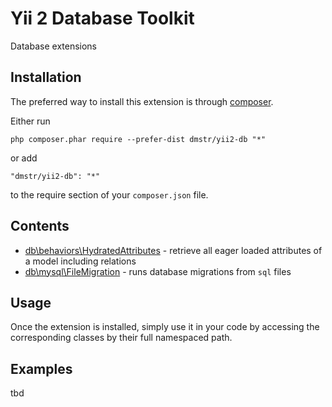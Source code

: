 Yii 2 Database Toolkit
======================
Database extensions

Installation
------------

The preferred way to install this extension is through [composer](http://getcomposer.org/download/).

Either run

```
php composer.phar require --prefer-dist dmstr/yii2-db "*"
```

or add

```
"dmstr/yii2-db": "*"
```

to the require section of your `composer.json` file.


Contents
--------
- [db\behaviors\HydratedAttributes](https://github.com/dmstr/yii2-db/blob/master/db/behaviors/HydratedAttributes.php) - retrieve all eager loaded attributes of a model including relations
- [db\mysql\FileMigration](https://github.com/dmstr/yii2-db/blob/master/db/mysql/FileMigration.php) - runs database migrations from `sql` files

Usage
-----

Once the extension is installed, simply use it in your code by accessing the corresponding classes by their full namespaced path.

Examples
-------
tbd
